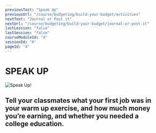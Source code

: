 ```yaml
---
previousText: "Speak Up"
previousUrl: "/course/budgeting/build-your-budget/activities"
nextText: "Journal or Post it"
nextUrl: "/course/budgeting/build-your-budget/journal-or-post-it"
lastLession: "false"
lastSession: "false"
courseModuleId: "4"
sessionId: "6"
pageId: "4"
---
```



# SPEAK UP

![Speak Up!](/assets/img/lets-talk-about-it.png)

## Tell your classmates what your first job was in your warm up exercise, and how much money you’re earning, and whether you needed a college education.
<sparkle-feed-post assignment-name="Tell your classmates what your first job was in your warm up exercise, and how much money you’re earning, and whether you needed a college education." ></sparkle-feed-post>
